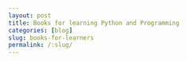 ```yaml
---
layout: post
title: Books for learning Python and Programming
categories: [blog]
slug: books-for-learners
permalink: /:slug/
---
```


